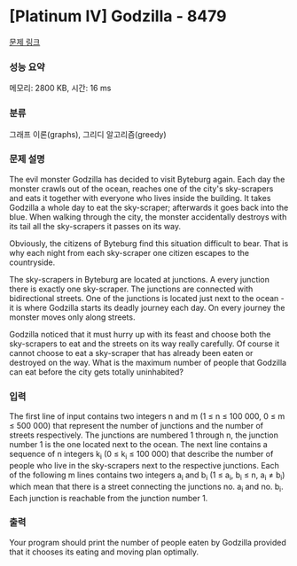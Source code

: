 # [Platinum IV] Godzilla - 8479 

[문제 링크](https://www.acmicpc.net/problem/8479) 

### 성능 요약

메모리: 2800 KB, 시간: 16 ms

### 분류

그래프 이론(graphs), 그리디 알고리즘(greedy)

### 문제 설명

<p>The evil monster Godzilla has decided to visit Byteburg again. Each day the monster crawls out of the ocean, reaches one of the city's sky-scrapers and eats it together with everyone who lives inside the building. It takes Godzilla a whole day to eat the sky-scraper; afterwards it goes back into the blue. When walking through the city, the monster accidentally destroys with its tail all the sky-scrapers it passes on its way.</p>

<p>Obviously, the citizens of Byteburg find this situation difficult to bear. That is why each night from each sky-scraper one citizen escapes to the countryside.</p>

<p>The sky-scrapers in Byteburg are located at junctions. A every junction there is exactly one sky-scraper. The junctions are connected with bidirectional streets. One of the junctions is located just next to the ocean - it is where Godzilla starts its deadly journey each day. On every journey the monster moves only along streets.</p>

<p>Godzilla noticed that it must hurry up with its feast and choose both the sky-scrapers to eat and the streets on its way really carefully. Of course it cannot choose to eat a sky-scraper that has already been eaten or destroyed on the way. What is the maximum number of people that Godzilla can eat before the city gets totally uninhabited?</p>

### 입력 

 <p>The first line of input contains two integers n and m (1 ≤ n ≤ 100 000, 0 ≤ m ≤ 500 000) that represent the number of junctions and the number of streets respectively. The junctions are numbered 1 through n, the junction number 1 is the one located next to the ocean. The next line contains a sequence of n integers k<sub>i</sub> (0 ≤ k<sub>i</sub> ≤ 100 000) that describe the number of people who live in the sky-scrapers next to the respective junctions. Each of the following m lines contains two integers a<sub>i</sub> and b<sub>i</sub> (1 ≤ a<sub>i</sub>, b<sub>i</sub> ≤ n, a<sub>i</sub> ≠ b<sub>i</sub>) which mean that there is a street connecting the junctions no. a<sub>i</sub> and no. b<sub>i</sub>. Each junction is reachable from the junction number 1.</p>

### 출력 

 <p>Your program should print the number of people eaten by Godzilla provided that it chooses its eating and moving plan optimally.</p>

